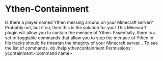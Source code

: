 # Ythen-Containment
Is there a player named Ythen messing around on your Minecraft server? Probably not, but if so, then this is the solution for you! This Minecraft plugin will allow you to contain the menace of Ythen. Essentially, there is a set of togglable commands that allow you to stop the menace of Ythen in his tracks should he threaten the integrity of your Minecraft server... To see the list of commands, do /help ythencontainment Permissions: ycontainment.&lt;command name>
